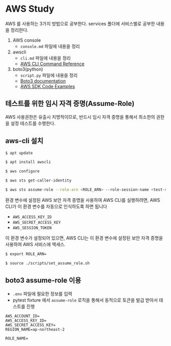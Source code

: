 # AWS Study

AWS 를 사용하는 3가지 방법으로 공부한다. services 폴더에 서비스별로 공부한 내용을 정리한다.

1. AWS console
    - `console.md` 파일에 내용을 정리
2. awscli
    - `cli.md` 파일에 내용을 정리
    - [AWS CLI Command Reference](https://docs.aws.amazon.com/cli/latest)
3. boto3(python)
    - `script.py` 파일에 내용을 정리
    - [Boto3 documentation](https://boto3.amazonaws.com/v1/documentation/api/latest/index.html)
    - [AWS SDK Code Examples](https://github.com/awsdocs/aws-doc-sdk-examples)

## 테스트를 위한 임시 자격 증명(Assume-Role)

AWS 사용권한은 유출시 치명적이므로, 반드시 임시 자격 증명을 통해서 최소한의 권한을 설정 테스트를 수행한다.

## aws-cli 설치

```bash
$ apt update

$ apt install awscli
```

```bash
$ aws configure

$ aws sts get-caller-identity

$ aws sts assume-role --role-arn <ROLE_ARN> --role-session-name <test-session>
```

환경 변수에 설정된 AWS 보안 자격 증명을 사용하여 AWS CLI를 실행하려면, AWS CLI가 이 환경 변수를 자동으로 인식하도록 하면 됩니다

- `AWS_ACCESS_KEY_ID`
- `AWS_SECRET_ACCESS_KEY`
- `AWS_SESSION_TOKEN`

이 환경 변수가 설정되어 있으면, AWS CLI는 이 환경 변수에 설정된 보안 자격 증명을 사용하여 AWS 서비스에 액세스.

```bash
$ export ROLE_ARN=

$ source ./scripts/set_assume_role.sh
```

## boto3 assume-role 이용

- `.env` 파일에 필요한 정보를 입력
- pytest fixture 에서 `assume-role` 로직을 통해서 동적으로 토큰을 발급 받아서 테스트를 진행

```text
AWS_ACCOUNT_ID=
AWS_ACCESS_KEY_ID=
AWS_SECRET_ACCESS_KEY=
REGION_NAME=ap-northeast-2

ROLE_NAME=
```
